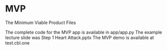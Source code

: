 # MVP
The Minimum Viable Product Files

The complete code for the MVP app is available in app/app.py
The example lecture slide was Step 1 Heart Attack.pptx
The MVP demo is available at test.cbl.one

